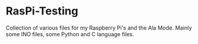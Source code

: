 # RasPi-Testing

Collection of various files for my Raspberry Pi's and the Ala Mode.
Mainly some INO files, some Python and C language files.
